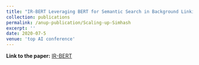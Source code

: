 ```yaml
---
title: "IR-BERT Leveraging BERT for Semantic Search in Background Linking for News Articles"
collection: publications
permalink: /anup-publication/Scaling-up-Simhash
excerpt: ''
date: 2020-07-5
venue: 'top AI conference'
---
```


<!-- ---
title: "IR BERT Leveraging BERT for Semantic Search in Background Linking for News Articles"
collection: publications
permalink: /anup-publication/IR-BERT:-Leveraging-BERT-for-Semantic-Search-in-Background-Linking-for-News-Articles
excerpt: ''
date: 2020-07-01
venue: 'ArXiv'
citation: Deshmukh, Anup Anand, and Udhav Sethi. "IR-BERT: Leveraging BERT for Semantic Search in Background Linking for News Articles." arXiv preprint arXiv:2007.12603 (2020)
---
 -->

**Link to the paper:** [IR-BERT](https://arxiv.org/abs/2007.12603)



